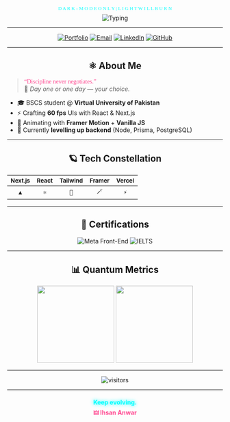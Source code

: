 
<div align="center">
  <svg xmlns="http://www.w3.org/2000/svg" width="800" height="40" viewBox="0 0 800 40">
    <text x="50%" y="50%" text-anchor="middle" dominant-baseline="middle"
          fill="#00ffff" font-family="Share Tech Mono" font-size="18">
      D A R K - M O D E  O N L Y  |  L I G H T  W I L L  B U R N
    </text>
  </svg>
</div>


<div align="center">



<!-- =====  TYPING SUB  ===== -->
<img src="https://readme-typing-svg.herokuapp.com?font=Share+Tech+Mono&size=24&duration=2500&pause=800&color=00ffff&center=true&vCenter=true&width=700&lines=Frontend+Alchemist;React+⚛️+Next.js+▲+Tailwind+🌊;Always+Learning+🌱+Always+Building+🔥" alt="Typing">

</div>

---

<div align="center">

[![Portfolio](https://img.shields.io/badge/🏰_PORTFOLIO-0A0A0A?style=for-the-badge&logo=nextdotjs&logoColor=00ffff)](https://main-portfolio-seven-wine.vercel.app/)
[![Email](https://img.shields.io/badge/📡_EMAIL-0A0A0A?style=for-the-badge&logo=gmail&logoColor=ff4790)](mailto:ihsan.anwar4321@gmail.com)
[![LinkedIn](https://img.shields.io/badge/👾_LINKEDIN-0A0A0A?style=for-the-badge&logo=linkedin&logoColor=00ffff)](https://www.linkedin.com/in/ihsan-anwar-243964353/)
[![GitHub](https://img.shields.io/badge/🕳️_GITHUB-0A0A0A?style=for-the-badge&logo=github&logoColor=ffffff)](https://github.com/IHSAN-ANWAR)

</div>

---

## <div align="center"> ⚛️ About Me </div>

> <span style="color:#ff4790;font-family:Share Tech Mono">“Discipline never negotiates.”</span>  
> 🚀 *Day one or one day — your choice.*

- 🎓 BSCS student @ **Virtual University of Pakistan**  
- ⚡ Crafting **60 fps** UIs with React & Next.js  
- 🧪 Animating with **Framer Motion** + **Vanilla JS**  
- 🌱 Currently **levelling up backend** (Node, Prisma, PostgreSQL)

---

## <div align="center"> 🪐 Tech Constellation </div>

<div align="center">

| <sub>Next.js</sub> | <sub>React</sub> | <sub>Tailwind</sub> | <sub>Framer</sub> | <sub>Vercel</sub> |
|:------------------:|:----------------:|:-------------------:|:-----------------:|:-----------------:|
| `▲` | `⚛️` | `🌊` | `🪄` | `⚡` |

</div>

---

## <div align="center"> 🏅 Certifications </div>

<div align="center">

![Meta Front-End](https://img.shields.io/badge/Meta-Front--End%20Developer-066eff?style=flat-square&logo=coursera&logoColor=white)
![IELTS](https://img.shields.io/badge/IELTS-Preparation-ff4790?style=flat-square&logo=coursera&logoColor=white)

</div>

---

## <div align="center"> 📊 Quantum Metrics </div>

<div align="center">
  <img height="180" src="https://github-readme-stats.vercel.app/api?username=IHSAN-ANWAR&show_icons=true&theme=radical&hide_border=true&bg_color=0d1117&title_color=00ffff&icon_color=ff4790&text_color=ffffff" />
  <img height="180" src="https://github-readme-streak-stats.herokuapp.com/?user=IHSAN-ANWAR&theme=radical&hide_border=true&background=0d1117&ring=00ffff&fire=ff4790&currStreakNum=ffffff" />
</div>

---

<div align="center">

![visitors](https://visitor-badge.laobi.icu/badge?page_id=IHSAN-ANWAR&style=flat-square&color=00ffff&title=Visitors&titleColor=ffffff)

</div>

---

<h4 align="center">
  <span style="color:#00ffff;text-shadow:0 0 8px">Keep evolving.</span>
  <br>
  <a href="https://main-portfolio-seven-wine.vercel.app/" style="text-decoration:none;color:#ff4790">🜲 Ihsan Anwar</a>
</h4>
